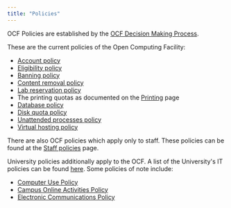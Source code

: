 ```yaml
---
title: "Policies"
---
```


OCF Policies are established by the [OCF Decision Making Process](/docs/docs/operatingrules/constitution#ocf_decision_making_process).

These are the current policies of the Open Computing Facility:

 * [Account policy](/docs/services/account/account-policies)
 * [Eligibility policy](/docs/membership/eligibility)
 * [Banning policy](/docs/membership/banning)
 * [Content removal policy](/docs/services/account/content-removal)
 * [Lab reservation policy](/docs/services/lab/lab-reservation-policy)
 * The printing quotas as documented on the
   [Printing](/docs/services/lab/printing) page
 * [Database policy](/docs/services/mysql#policies)
 * [Disk quota policy](/docs/services/shell#disk_quotas)
 * [Unattended processes policy](/docs/services/shell#unattended_processes)
 * [Virtual hosting policy](/docs/services/vhost#policies)

There are also OCF policies which apply only to staff. These policies can
be found at the [Staff policies](/docs/staff/policies) page.

University policies additionally apply to the OCF. A list of the University's
IT policies can be found [here][university-policy]. Some policies of note
include:

 * [Computer Use Policy](https://security.berkeley.edu/computer-use-policy)
 * [Campus Online Activities Policy](https://security.berkeley.edu/campus-online-activities-policy)
 * [Electronic Communications Policy](https://security.berkeley.edu/electronic-communications-policy)

[university-policy]: https://security.berkeley.edu/policy/policy-catalog
